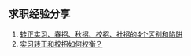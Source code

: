 ## 求职经验分享

1. [转正实习、春招、秋招、校招、社招的4个区别和陷阱](http://www.360doc.com/content/18/0828/11/14512225_781817656.shtml)
2. [实习转正和校招如何权衡？](https://zhuanlan.zhihu.com/p/48191503)
